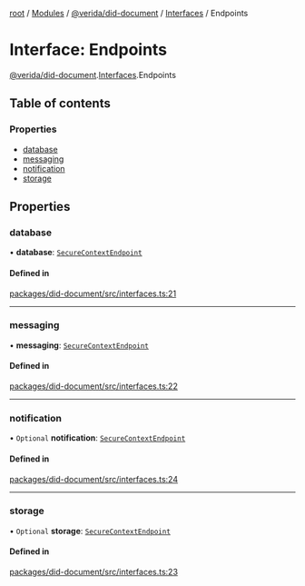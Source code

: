 [root](../README.md) / [Modules](../modules.md) / [@verida/did-document](../modules/verida_did_document.md) / [Interfaces](../modules/verida_did_document.Interfaces.md) / Endpoints

# Interface: Endpoints

[@verida/did-document](../modules/verida_did_document.md).[Interfaces](../modules/verida_did_document.Interfaces.md).Endpoints

## Table of contents

### Properties

- [database](verida_did_document.Interfaces.Endpoints.md#database)
- [messaging](verida_did_document.Interfaces.Endpoints.md#messaging)
- [notification](verida_did_document.Interfaces.Endpoints.md#notification)
- [storage](verida_did_document.Interfaces.Endpoints.md#storage)

## Properties

### database

• **database**: [`SecureContextEndpoint`](verida_did_document.Interfaces.SecureContextEndpoint.md)

#### Defined in

[packages/did-document/src/interfaces.ts:21](https://github.com/verida/verida-js/blob/c03b336/packages/did-document/src/interfaces.ts#L21)

___

### messaging

• **messaging**: [`SecureContextEndpoint`](verida_did_document.Interfaces.SecureContextEndpoint.md)

#### Defined in

[packages/did-document/src/interfaces.ts:22](https://github.com/verida/verida-js/blob/c03b336/packages/did-document/src/interfaces.ts#L22)

___

### notification

• `Optional` **notification**: [`SecureContextEndpoint`](verida_did_document.Interfaces.SecureContextEndpoint.md)

#### Defined in

[packages/did-document/src/interfaces.ts:24](https://github.com/verida/verida-js/blob/c03b336/packages/did-document/src/interfaces.ts#L24)

___

### storage

• `Optional` **storage**: [`SecureContextEndpoint`](verida_did_document.Interfaces.SecureContextEndpoint.md)

#### Defined in

[packages/did-document/src/interfaces.ts:23](https://github.com/verida/verida-js/blob/c03b336/packages/did-document/src/interfaces.ts#L23)
